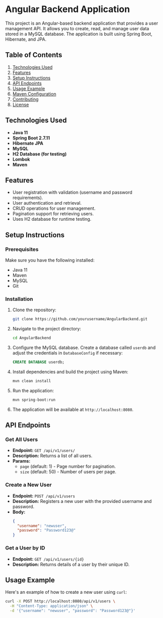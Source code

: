 # Angular Backend Application

This project is an Angular-based backend application that provides a user management API. It allows you to create, read, and manage user data stored in a MySQL database. The application is built using Spring Boot, Hibernate, and JPA.

## Table of Contents
1. [Technologies Used](#technologies-used)
2. [Features](#features)
3. [Setup Instructions](#setup-instructions)
4. [API Endpoints](#api-endpoints)
5. [Usage Example](#usage-example)
6. [Maven Configuration](#maven-configuration)
7. [Contributing](#contributing)
8. [License](#license)

## Technologies Used

- **Java 11**
- **Spring Boot 2.7.11**
- **Hibernate JPA**
- **MySQL**
- **H2 Database (for testing)**
- **Lombok**
- **Maven**

## Features

- User registration with validation (username and password requirements).
- User authentication and retrieval.
- CRUD operations for user management.
- Pagination support for retrieving users.
- Uses H2 database for runtime testing.

## Setup Instructions

### Prerequisites

Make sure you have the following installed:

- Java 11
- Maven
- MySQL
- Git

### Installation

1. Clone the repository:
    ```bash
    git clone https://github.com/yourusername/AngularBackend.git
    ```
2. Navigate to the project directory:
    ```bash
    cd AngularBackend
    ```
3. Configure the MySQL database. Create a database called `userdb` and adjust the credentials in `DatabaseConfig` if necessary:
    ```sql
    CREATE DATABASE userdb;
    ```

4. Install dependencies and build the project using Maven:
    ```bash
    mvn clean install
    ```

5. Run the application:
    ```bash
    mvn spring-boot:run
    ```

6. The application will be available at `http://localhost:8080`.

## API Endpoints

### Get All Users
- **Endpoint:** `GET /api/v1/users/`
- **Description:** Returns a list of all users.
- **Params:**
    - `page` (default: 1) - Page number for pagination.
    - `size` (default: 50) - Number of users per page.
  
### Create a New User
- **Endpoint:** `POST /api/v1/users`
- **Description:** Registers a new user with the provided username and password.
- **Body:**
    ```json
    {
      "username": "newuser",
      "password": "Password123@"
    }
    ```

### Get a User by ID
- **Endpoint:** `GET /api/v1/users/{id}`
- **Description:** Returns details of a user by their unique ID.

## Usage Example

Here's an example of how to create a new user using `curl`:

```bash
curl -X POST http://localhost:8080/api/v1/users \
  -H "Content-Type: application/json" \
  -d '{"username": "newuser", "password": "Password123@"}'
